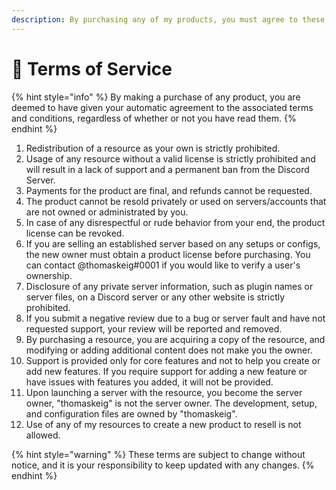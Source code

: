 ```yaml
---
description: By purchasing any of my products, you must agree to these terms.
---
```


# 📜 Terms of Service

{% hint style="info" %}
By making a purchase of any product, you are deemed to have given your automatic agreement to the associated terms and conditions, regardless of whether or not you have read them.
{% endhint %}

1. Redistribution of a resource as your own is strictly prohibited.
2. Usage of any resource without a valid license is strictly prohibited and will result in a lack of support and a permanent ban from the Discord Server.
3. Payments for the product are final, and refunds cannot be requested.
4. The product cannot be resold privately or used on servers/accounts that are not owned or administrated by you.
5. In case of any disrespectful or rude behavior from your end, the product license can be revoked.
6. If you are selling an established server based on any setups or configs, the new owner must obtain a product license before purchasing. You can contact @thomaskeig#0001 if you would like to verify a user's ownership.
7. Disclosure of any private server information, such as plugin names or server files, on a Discord server or any other website is strictly prohibited.
8. If you submit a negative review due to a bug or server fault and have not requested support, your review will be reported and removed.
9. By purchasing a resource, you are acquiring a copy of the resource, and modifying or adding additional content does not make you the owner.
10. Support is provided only for core features and not to help you create or add new features. If you require support for adding a new feature or have issues with features you added, it will not be provided.
11. Upon launching a server with the resource, you become the server owner, "thomaskeig" is not the server owner. The development, setup, and configuration files are owned by "thomaskeig".
12. Use of any of my resources to create a new product to resell is not allowed.

{% hint style="warning" %}
These terms are subject to change without notice, and it is your responsibility to keep updated with any changes.
{% endhint %}

